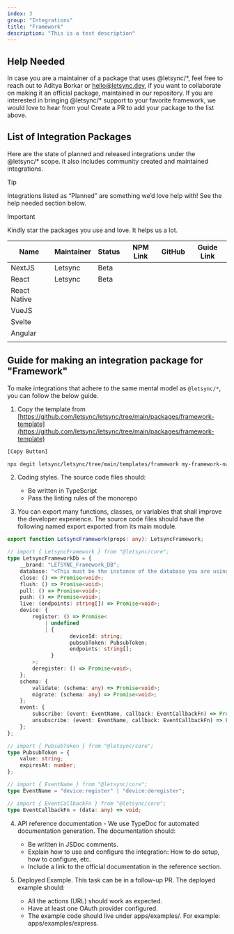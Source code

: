 ```yaml
---
index: 3
group: "Integrations"
title: "Framework"
description: "This is a test description"
---
```


## Help Needed

In case you are a maintainer of a package that uses @letsync/\*, feel free to reach out to Aditya Borkar or hello@letsync.dev, if you want to collaborate on making it an official package, maintained in our repository. If you are interested in bringing @letsync/\* support to your favorite framework, we would love to hear from you! Create a PR to add your package to the list above.

## List of Integration Packages

Here are the state of planned and released integrations under the @letsync/\* scope. It also includes community created and maintained integrations.

> [!TIP]
> Integrations listed as “Planned” are something we’d love help with! See the help needed section below.

> [!IMPORTANT]
> Kindly star the packages you use and love. It helps us a lot.

| Name         | Maintainer | Status | NPM Link | GitHub | Guide Link |
| ------------ | ---------- | ------ | -------- | ------ | ---------- |
| NextJS       | Letsync    | Beta   |          |        |            |
| React        | Letsync    | Beta   |          |        |            |
| React Native |            |        |          |        |            |
| VueJS        |            |        |          |        |            |
| Svelte       |            |        |          |        |            |
| Angular      |            |        |          |        |            |
|              |            |        |          |        |            |

## Guide for making an integration package for "Framework"

To make integrations that adhere to the same mental model as `@letsync/*`, you can follow the below guide.

1. Copy the template from [https://github.com/letsync/letsync/tree/main/packages/framework-template](https://github.com/letsync/letsync/tree/main/packages/framework-template)

```bash
[Copy Button]

npx degit letsync/letsync/tree/main/templates/framework my-framework-name
```

2. Coding styles. The source code files should:

   - Be written in TypeScript
   - Pass the linting rules of the monorepo

3. You can export many functions, classes, or variables that shall improve the developer experience. The source code files should have the following named export exported from its main module.

```ts
export function LetsyncFramework(props: any): LetsyncFramework;

// import { LetsyncFramework } from "@letsync/core";
type LetsyncFrameworkDb = {
	__brand: "LETSYNC_Framework_DB";
	database: "<This must be the instance of the database you are using>";
	close: () => Promise<void>;
	flush: () => Promise<void>;
	pull: () => Promise<void>;
	push: () => Promise<void>;
	live: (endpoints: string[]) => Promise<void>;
	device: {
		register: () => Promise<
			| undefined
			| {
					deviceId: string;
					pubsubToken: PubsubToken;
					endpoints: string[];
			  }
		>;
		deregister: () => Promise<void>;
	};
	schema: {
		validate: (schema: any) => Promise<void>;
		migrate: (schema: any) => Promise<void>;
	};
	event: {
		subscribe: (event: EventName, callback: EventCallbackFn) => Promise<void>;
		unsubscribe: (event: EventName, callback: EventCallbackFn) => Promise<void>;
	};
};

// import { PubsubToken } from "@letsync/core";
type PubsubToken = {
	value: string;
	expiresAt: number;
};

// import { EventName } from "@letsync/core";
type EventName = "device:register" | "device:deregister";

// import { EventCallbackFn } from "@letsync/core";
type EventCallbackFn = (data: any) => void;
```

4. API reference documentation - We use TypeDoc for automated documentation generation. The documentation should:

   - Be written in JSDoc comments.
   - Explain how to use and configure the integration: How to do setup, how to configure, etc.
   - Include a link to the official documentation in the reference section.

5. Deployed Example. This task can be in a follow-up PR. The deployed example should:

   - All the actions (URL) should work as expected.
   - Have at least one OAuth provider configured.
   - The example code should live under apps/examples/<framework-name>. For example: apps/examples/express.
